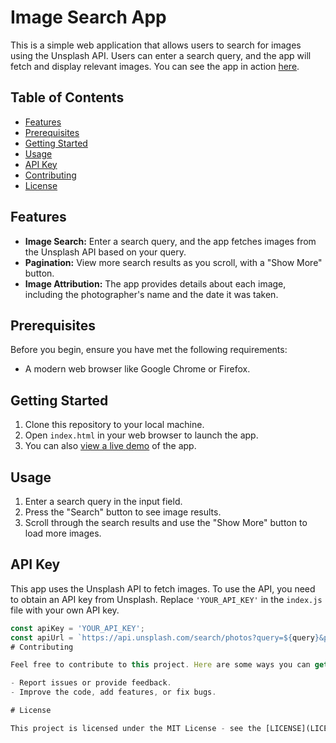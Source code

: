 
# Image Search App

This is a simple web application that allows users to search for images using the Unsplash API. Users can enter a search query, and the app will fetch and display relevant images. You can see the app in action [here](#link-to-your-live-demo).

## Table of Contents
- [Features](#features)
- [Prerequisites](#prerequisites)
- [Getting Started](#getting-started)
- [Usage](#usage)
- [API Key](#api-key)
- [Contributing](#contributing)
- [License](#license)

## Features

- **Image Search:** Enter a search query, and the app fetches images from the Unsplash API based on your query.
- **Pagination:** View more search results as you scroll, with a "Show More" button.
- **Image Attribution:** The app provides details about each image, including the photographer's name and the date it was taken.

## Prerequisites

Before you begin, ensure you have met the following requirements:
- A modern web browser like Google Chrome or Firefox.

## Getting Started

1. Clone this repository to your local machine.
2. Open `index.html` in your web browser to launch the app.
3. You can also [view a live demo](#link-to-your-live-demo) of the app.

## Usage

1. Enter a search query in the input field.
2. Press the "Search" button to see image results.
3. Scroll through the search results and use the "Show More" button to load more images.

## API Key

This app uses the Unsplash API to fetch images. To use the API, you need to obtain an API key from Unsplash. Replace `'YOUR_API_KEY'` in the `index.js` file with your own API key.

```javascript
const apiKey = 'YOUR_API_KEY';
const apiUrl = `https://api.unsplash.com/search/photos?query=${query}&page=${page}&client_id=${apiKey}`;
# Contributing

Feel free to contribute to this project. Here are some ways you can get involved:

- Report issues or provide feedback.
- Improve the code, add features, or fix bugs.

# License

This project is licensed under the MIT License - see the [LICENSE](LICENSE) file for details.

   


